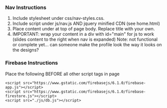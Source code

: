 ### Nav Instructions
1. Include stylesheet under css/nav-styles.css.
2. Include script under js/nav.js AND jquery minified CDN (see home.html)
3. Place content under <!-- NAV AND HEADER --> at top of page body. Replace title with your own.
4. IMPORTANT: wrap your content in a div with id="main" for js to work (slides content to the right when nav is expanded)
Note: not functional or complete yet... can someone make the profile look the way it looks on the designs?

### Firebase Instructions
Place the following BEFORE all other script tags in page
~~~~
<script src="https://www.gstatic.com/firebasejs/6.1.0/firebase-app.js"></script>
<script src="https://www.gstatic.com/firebasejs/6.1.0/firebase-firestore.js"></script>
<script src="./js/db.js"></script>
~~~~
